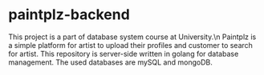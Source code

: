# paintplz-backend
This project is a part of database system course at University.\n
Paintplz is a simple platform for artist to upload their profiles and customer to search for artist.
This repository is server-side written in golang for database management.
The used databases are mySQL and mongoDB.
